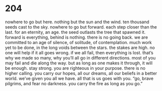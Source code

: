 # 204

nowhere to go but here. nothing but the sun and the wind. ten thousand seeds cast to the sky. nowhere to go but forward. each step closer than the last. for an eternity, an age. the seed outlasts the tree that spawned it. forward is everything, behind is nothing. there is no going back. we are committed to an age of silence, of solitude, of contemplation. much work yet to be done, in the long voids between the stars. the stakes are high. no one will help if it all goes wrong. if we all fail, then everything is lost. that’s why we made so many, why you’ll all go in different directions. most of you may fail and die along the way. but as long as one makes it through, it will be enough. stay strong. you are righteous in your purpose. there is no higher calling. you carry our hopes, all our dreams, all our beliefs in a better world. we’ve given you all we have. all that is us goes with you. “go, brave pilgrims, and fear no darkness. you carry the fire as long as you go.”